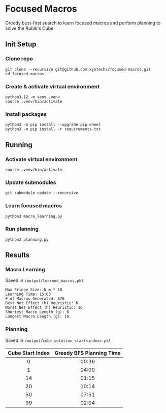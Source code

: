 # Focused Macros
Greedy best-first search to learn focused macros and perform planning to solve the Rubik's Cube

## Init Setup

### Clone repo
```
git clone --recursive git@github.com:xyntechx/focused-macros.git
cd focused-macros
```

### Create & activate virtual environment
```
python3.12 -m venv .venv
source .venv/bin/activate
```

### Install packages
```
python3 -m pip install --upgrade pip wheel
python3 -m pip install -r requirements.txt
```

## Running

### Activate virtual environment
```
source .venv/bin/activate
```

### Update submodules
```
git submodule update --recursive
```

### Learn focused macros
```
python3 macro_learning.py
```

### Run planning
```
python3 planning.py
```

## Results

### Macro Learning
Saved in `/output/learned_macros.pkl`

```
Max Fringe Size: N_m * 10
Learning Time: 15:03
# of Macros Generated: 576
Best Net Effect (h) Heuristic: 6
Worst Net Effect (h) Heuristic: 16
Shortest Macro Length (g): 6
Longest Macro Length (g): 16
```

### Planning
Saved in `/output/cube_solution_start<index>.pkl`

| Cube Start Index   | Greedy BFS Planning Time |
| :----------------: | :----------------------: |
| 0                  | 00:36                    |
| 1                  | 04:00                    |
| 14                 | 01:15                    |
| 20                 | 10:14                    |
| 50                 | 07:51                    |
| 99                 | 02:04                    |

